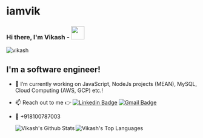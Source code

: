 # iamvik

### Hi there, I'm Vikash -  <img src="https://media.giphy.com/media/WUlplcMpOCEmTGBtBW/giphy.gif" width="35">

<p align="left"> <img src="https://komarev.com/ghpvc/?username=viktech2" alt="vikash" /> </p> 

## I'm a software engineer!

- 🔭 I’m currently working on JavaScript, NodeJs projects (MEAN), MySQL, Cloud Computing (AWS, GCP) etc.!

- 📫 Reach out to me 👉
[![Linkedin Badge](https://img.shields.io/badge/-LinkedIn-blue?style=flat-square&logo=Linkedin&logoColor=white&link=https://www.linkedin.com/in/vikshaw/)](https://www.linkedin.com/in/vikshaw/) 
[![Gmail Badge](https://img.shields.io/badge/-Gmail-c14438?style=flat-square&logo=Gmail&logoColor=white&link=mailto:viktech36@gmail.com)](mailto:viktech36@gmail.com) 
<!--- 🥅 2020 Goals: Contribute more to Open Source projects --->
- 📱 +918100787003

  <img align="left" alt="Vikash's Github Stats" src="https://github-readme-stats.vercel.app/api?username=viktech2&show_icons=true&hide_border=true" />
  
  <img align="left" alt="Vikash's Top Languages" src="https://github-readme-stats.vercel.app/api/top-langs/?username=viktech2&langs_count=10&layout=compact" />
 

[instagram]: https://instagram.com/viktech2
[linkedin]: https://linkedin.com/in/vikshaw/
